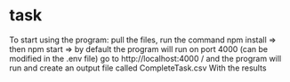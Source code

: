 # task
To start using the program:
pull the files, run the command npm install => then npm start => by default the program will run on port 4000 (can be modified in the .env file)
go to http://localhost:4000 / and the program will run and create an output file called CompleteTask.csv With the results
